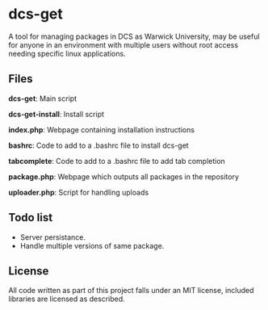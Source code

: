 # dcs-get

A tool for managing packages in DCS as Warwick University, may be useful for anyone in an environment with multiple users 
without root access needing specific linux applications.

## Files

**dcs-get**: Main script

**dcs-get-install**: Install script

**index.php**: Webpage containing installation 
instructions

**bashrc**: Code to add to a .bashrc file to install dcs-get

**tabcomplete**: Code to add to a .bashrc file to add tab completion

**package.php**: Webpage which outputs all packages in the repository

**uploader.php**: Script for handling uploads

## Todo list

* Server persistance.
* Handle multiple versions of same package.


## License

All code written as part of this project falls under an MIT license, included libraries are licensed as described.
